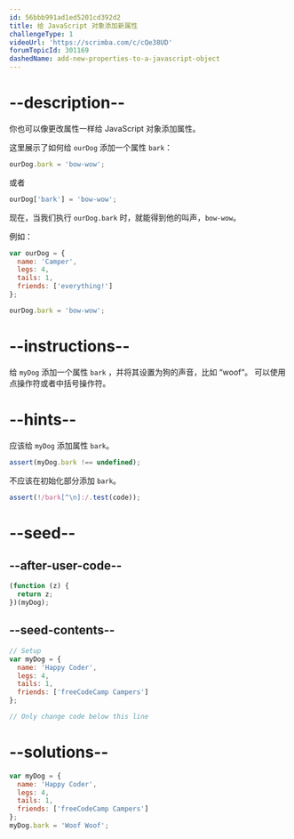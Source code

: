 ```yaml
---
id: 56bbb991ad1ed5201cd392d2
title: 给 JavaScript 对象添加新属性
challengeType: 1
videoUrl: 'https://scrimba.com/c/cQe38UD'
forumTopicId: 301169
dashedName: add-new-properties-to-a-javascript-object
---
```


# --description--

你也可以像更改属性一样给 JavaScript 对象添加属性。

这里展示了如何给 `ourDog` 添加一个属性 `bark`：

```js
ourDog.bark = 'bow-wow';
```

或者

```js
ourDog['bark'] = 'bow-wow';
```

现在，当我们执行 `ourDog.bark` 时，就能得到他的叫声，`bow-wow`。

例如：

```js
var ourDog = {
  name: 'Camper',
  legs: 4,
  tails: 1,
  friends: ['everything!']
};

ourDog.bark = 'bow-wow';
```

# --instructions--

给 `myDog` 添加一个属性 `bark` ，并将其设置为狗的声音，比如 “woof“。 可以使用点操作符或者中括号操作符。

# --hints--

应该给 `myDog` 添加属性 `bark`。

```js
assert(myDog.bark !== undefined);
```

不应该在初始化部分添加 `bark`。

```js
assert(!/bark[^\n]:/.test(code));
```

# --seed--

## --after-user-code--

```js
(function (z) {
  return z;
})(myDog);
```

## --seed-contents--

```js
// Setup
var myDog = {
  name: 'Happy Coder',
  legs: 4,
  tails: 1,
  friends: ['freeCodeCamp Campers']
};

// Only change code below this line
```

# --solutions--

```js
var myDog = {
  name: 'Happy Coder',
  legs: 4,
  tails: 1,
  friends: ['freeCodeCamp Campers']
};
myDog.bark = 'Woof Woof';
```
